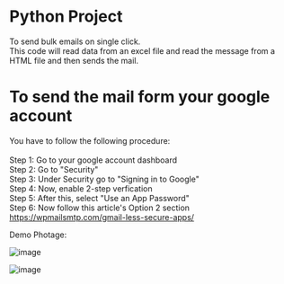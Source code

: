 # Python Project 
To send bulk emails on single click. <br/>
This code will read data from an excel file and read the message from a HTML file and then sends the mail.

# To send the mail form your google account 
You have to follow the following procedure: <br/><br/>
Step 1: Go to your google account dashboard <br/>
Step 2: Go to "Security" <br/>
Step 3: Under Security go to "Signing in to Google" <br/>
Step 4: Now, enable 2-step verfication<br/>
Step 5: After this, select "Use an App Password"<br/>
Step 6: Now follow this article's Option 2 section <br/>
https://wpmailsmtp.com/gmail-less-secure-apps/

Demo Photage:

  ![image](https://user-images.githubusercontent.com/85806664/188194630-354d4c8f-85a1-43bb-93df-766749d565b7.png)


  ![image](https://user-images.githubusercontent.com/85806664/188194300-3e5347aa-67da-4575-9fc9-6ad6281f6dd6.png)

